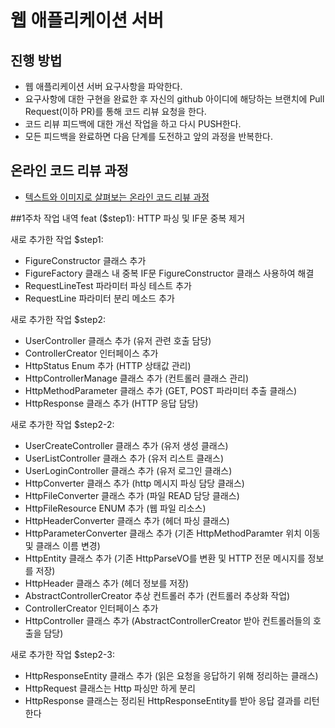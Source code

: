 # 웹 애플리케이션 서버
## 진행 방법
* 웹 애플리케이션 서버 요구사항을 파악한다.
* 요구사항에 대한 구현을 완료한 후 자신의 github 아이디에 해당하는 브랜치에 Pull Request(이하 PR)를 통해 코드 리뷰 요청을 한다.
* 코드 리뷰 피드백에 대한 개선 작업을 하고 다시 PUSH한다.
* 모든 피드백을 완료하면 다음 단계를 도전하고 앞의 과정을 반복한다.

## 온라인 코드 리뷰 과정
* [텍스트와 이미지로 살펴보는 온라인 코드 리뷰 과정](https://github.com/next-step/nextstep-docs/tree/master/codereview)

##1주차 작업 내역
feat ($step1): HTTP 파싱 및 IF문 중복 제거

새로 추가한 작업 $step1:
- FigureConstructor 클래스 추가
- FigureFactory 클래스 내 중복 IF문 FigureConstructor 클래스 사용하여 해결
- RequestLineTest 파라미터 파싱 테스트 추가
- RequestLine 파라미터 분리 메소드 추가

새로 추가한 작업 $step2:
- UserController 클래스 추가 (유저 관련 호출 담당)
- ControllerCreator 인터페이스 추가
- HttpStatus Enum 추가 (HTTP 상태값 관리)
- HttpControllerManage 클래스 추가 (컨트롤러 클래스 관리)
- HttpMethodParameter 클래스 추가 (GET, POST 파라미터 추출 클래스)
- HttpResponse 클래스 추가 (HTTP 응답 담당)

새로 추가한 작업 $step2-2:
- UserCreateController 클래스 추가 (유저 생성 클래스)
- UserListController 클래스 추가 (유저 리스트 클래스)
- UserLoginController 클래스 추가 (유저 로그인 클래스)
- HttpConverter 클래스 추가 (http 메시지 파싱 담당 클래스)
- HttpFileConverter 클래스 추가 (파일 READ 담당 클래스)
- HttpFileResource ENUM 추가 (웹 파일 리소스)
- HttpHeaderConverter 클래스 추가 (헤더 파싱 클래스)
- HttpParameterConverter 클래스 추가 (기존 HttpMethodParamter 위치 이동 및 클래스 이름 변경)
- HttpEntity 클래스 추가 (기존 HttpParseVO를 변환 및 HTTP 전문 메시지를 정보를 저장)
- HttpHeader 클래스 추가 (헤더 정보를 저장)
- AbstractControllerCreator 추상 컨트롤러 추가 (컨트롤러 추상화 작업)
- ControllerCreator 인터페이스 추가
- HttpController 클래스 추가 (AbstractControllerCreator 받아 컨트롤러들의 호출을 담당)

새로 추가한 작업 $step2-3:
- HttpResponseEntity 클래스 추가 (읽은 요청을 응답하기 위해 정리하는 클래스)
- HttpRequest 클래스는 Http 파싱만 하게 분리
- HttpResponse 클래스는 정리된 HttpResponseEntity를 받아 응답 결과를 리턴한다